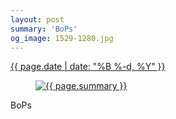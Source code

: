 ```yaml
---
layout: post
summary: 'BoPs'
og_image: 1529-1280.jpg
---
```


<div class="post">
 <time>
  <a href="/1529">
   {{ page.date | date: "%B %-d, %Y" }}
  </a>
 </time>
 <a href="/1529">
  <figure data-taken="11/28/2021">
   <img alt="{{ page.summary }}" sizes="(min-width: 700px) 50vw, calc(100vw - 2rem)" src="{{ site.assets_url }}/1529-640.jpg" srcset="{{ site.assets_url }}/1529-320.jpg 320w, {{ site.assets_url }}/1529-640.jpg 640w, {{ site.assets_url }}/1529-960.jpg 960w, {{ site.assets_url }}/1529-1280.jpg 1280w"/>
  </figure>
 </a>
 <span>
  BoPs
 </span>
</div>
